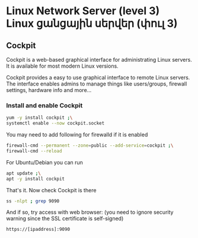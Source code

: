 # Linux Network Server (level 3) <br /> Linux ցանցային սերվեր (փուլ 3)


## Cockpit 

Cockpit is a web-based graphical interface for administrating Linux servers.
It is available for most modern Linux versions.

Cockpit provides a easy to use graphical interface to remote Linux servers.
The interface enables admins to manage things like users/groups, 
firewall settings, hardware info and more...


### Install and enable Cockpit 


```bash
yum -y install cockpit ;\
systemctl enable --now cockpit.socket

```


You may need to add following for firewalld if it is enabled


```bash
firewall-cmd --permanent --zone=public --add-service=cockpit ;\
firewall-cmd --reload

```

For Ubuntu/Debian you can run
```bash
apt update ;\
apt -y install cockpit

```


That's it. 
Now check Cockpit is there

```bash
ss -nlpt ; grep 9090

```

And if so, try access with web browser:
(you need to ignore security warning since the SSL certificate is self-signed)

`https://[ipaddress]:9090`

